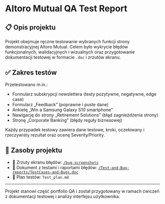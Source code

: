 # Altoro Mutual QA Test Report

## 📋 Opis projektu

Projekt obejmuje ręczne testowanie wybranych funkcji strony demonstracyjnej Altoro Mutual. Celem było wykrycie błędów funkcjonalnych, walidacyjnych i wizualnych oraz przygotowanie dokumentacji testowej w formacie `.doc` i zrzutów ekranu.

## ✅ Zakres testów

Przetestowano m.in.:
- Formularz subskrypcji newslettera (testy pozytywne, negatywne, edge case)
- Formularz „Feedback” (poprawne i puste dane)
- Ankietę „Win a Samsung Galaxy S10 smartphone”
- Nawigację do strony „Retirement Solutions” (błąd zagnieżdżenia strony)
- Stronę „Corporate Banking” (błędy reguły biznesowej)

Każdy przypadek testowy zawiera dane testowe, kroki, oczekiwany i rzeczywisty rezultat oraz ocenę Severity/Priority.

## 📂 Zasoby projektu

- 📸 Zrzuty ekranu błędów: [`/bug-screenshots`](https://github.com/PAdamus07/Portfolio-QA/tree/main/Testy-Manualne-Portfolio/Altoro-Mutual/bug-screenshots)  
- 📄 Dokument z testami i raportami błędów: [`/Test-and-Bug-reports/TestCases-and-Bugs.doc`](https://github.com/PAdamus07/Portfolio-QA/tree/main/Testy-Manualne-Portfolio/Altoro-Mutual/Test-and-Bug-reports)
- 📑 Plan testów: `Test_plan.md`
  
---

Projekt stanowi część portfolio QA i został przygotowany w ramach ćwiczeń z dokumentacji testowej i analizy interfejsu użytkownika.

